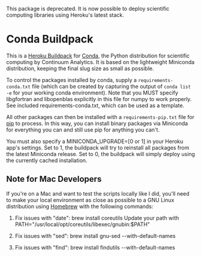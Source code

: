 This package is deprecated. It is now possible to deploy scientific computing libraries using Heroku's latest stack.


Conda Buildpack
===============

This is a [Heroku Buildpack](https://devcenter.heroku.com/articles/buildpacks) for [Conda](http://conda.pydata.org/),
the Python distribution for scientific computing by Continuum Analytics. It is based on the lightweight Miniconda
distribution, keeping the final slug size as small as possible.

To control the packages installed by conda, supply a `requirements-conda.txt` file (which can be created by
capturing the output of `conda list -e` for your working conda environment). Note that you MUST specify
libgfortran and libopenblas explicitly in this file for numpy to work properly. See included requirements-conda.txt, which
can be used as a template.

All other packages can then be installed with a `requirements-pip.txt` file for [pip](https://github.com/pypa/pip)
to process.  In this way, you can install binary packages via Miniconda for everything you can and
still use pip for anything you can't.

You must also specify a MINICONDA_UPGRADE=[0 or 1] in your Heroku app's settings. Set to 1, the buildpack will try to reinstall all packages from the latest Miniconda release. Set to 0, the buildpack will simply deploy using the currently cached installation.


Note for Mac Developers
-----------------------
If you're on a Mac and want to test the scripts locally like I did, you'll need to make your local
environment as close as possible to a GNU Linux distribution using [Homebrew](https://brew.sh/) with the following
commands:

1) Fix issues with "date":
brew install coreutils
Update your path with PATH="/usr/local/opt/coreutils/libexec/gnubin:$PATH"

2) Fix issues with "sed":
brew install gnu-sed --with-default-names

3) Fix issues with "find":
brew install findutils --with-default-names
